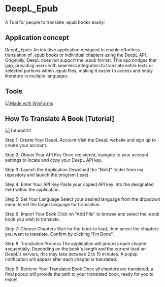 # DeepL_Epub

A Tool for people to translate .epub books easily!

## Application concept

DeepL_Epub: An intuitive application designed to enable effortless translation of .epub books or individual chapters using the DeepL API. Originally, DeepL does not support the .epub format. 
This app bridges that gap, providing users with seamless integration to translate entire texts or selected portions within .epub files, making it easier to access and enjoy literature in multiple languages.

## Tools
[![Made with WinForms](https://img.shields.io/badge/.NET-7.0-512BD4.svg?style=flat-square&logo=dot-net)](https://dotnet.microsoft.com/en-us/download/dotnet/7.0)

## How To Translate A Book [Tutorial]

![TutorialGif](https://github.com/user-attachments/assets/b2500f0c-3601-44fb-b71b-6bfd596b1203)

Step 1: Create Your DeepL Account
Visit the DeepL website and sign up to create your account.

Step 2: Obtain Your API Key
Once registered, navigate to your account settings to locate and copy your DeepL API key.

Step 3: Launch the Application
Download the "Bulid" folder from my repository and launch the program (.exe).

Step 4: Enter Your API Key
Paste your copied API key into the designated field within the application.

Step 5: Set Your Language
Select your desired language from the dropdown menu to set the target language for translation.

Step 6: Import Your Book
Click on "Add File" to browse and select the .epub book you wish to translate.

Step 7: Choose Chapters
Wait for the book to load, then select the chapters you want to translate. Confirm by clicking "I'm Done".

Step 8: Translation Process
The application will process each chapter sequentially. Depending on the book's length and the current load on DeepL's servers, this may take between 2 to 15 minutes. A popup notification will appear after each chapter is translated.

Step 9: Retrieve Your Translated Book
Once all chapters are translated, a final popup will provide the path to your translated book, ready for you to enjoy!
